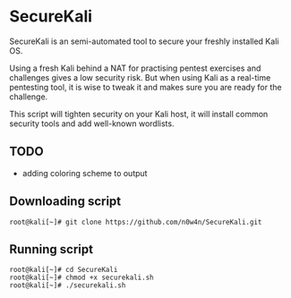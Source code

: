 # SecureKali

SecureKali is an semi-automated tool to secure your freshly installed Kali OS.

Using a fresh Kali behind a NAT for practising pentest exercises and challenges gives a low security risk.
But when using Kali as a real-time pentesting tool, it is wise to tweak it and makes sure you are ready for the challenge.

This script will tighten security on your Kali host, it will install common security tools and add well-known wordlists.

## TODO

- adding coloring scheme to output

## Downloading script

```
root@kali[~]# git clone https://github.com/n0w4n/SecureKali.git
```

## Running script

```
root@kali[~]# cd SecureKali
root@kali[~]# chmod +x securekali.sh
root@kali[~]# ./securekali.sh
```

